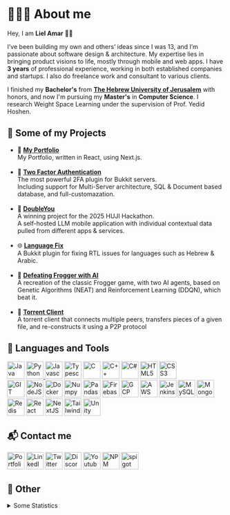 <link rel="stylesheet" type='text/css' href="https://cdn.jsdelivr.net/gh/devicons/devicon@latest/devicon.min.css" />
          
# 👨🏻‍💻 About me
Hey, I am <b>Liel Amar</b> 👋🏽

I’ve been building my own and others’ ideas since I was 13, and I’m passionate about software design & architecture. My expertise lies in bringing product visions to life, mostly through mobile and web apps.
I have <b>3 years</b> of professional experience, working in both established companies and startups. I also do freelance work and consultant to various clients.

I finished my <b>Bachelor's</b> from <b>[The Hebrew University of Jerusalem](https://en.huji.ac.il/en)</b> with honors, and now I'm pursuing my <b>Master's</b> in <b>Computer Science</b>. I research Weight Space Learning under the supervision of Prof. Yedid Hoshen.

## 📝 Some of my Projects
- 📁 [**My Portfolio**](https://github.com/LielAmar/portfolio)
    <br>My Portfolio, written in React, using Next.js.
    <br><br>
- 🔐 [**Two Factor Authentication**](https://github.com/LielAmar/2FA)
    <br>The most powerful 2FA plugin for Bukkit servers.
    <br>Including support for Multi-Server architecture, SQL & Document based database, and full-customazation.
    <br><br>
- 👬 [**DoubleYou**](https://github.com/doubleyou-w)
    <br>A winning project for the 2025 HUJI Hackathon.
    <br>A self-hosted LLM mobile application with individual contextual data pulled from different apps & services.
    <br><br>
- 🌐 [**Language Fix**](https://github.com/LielAmar/LanguageFix)
    <br>A Bukkit plugin for fixing RTL issues for languages such as Hebrew & Arabic.
    <br><br>
- 🎉 [**Defeating Frogger with AI**](https://github.com/LielAmar/Defeating-frogger-with-ai)
    <br>A recreation of the classic Frogger game, with two AI agents, based on Genetic Algorithms (NEAT) and Reinforcement Learning (DDQN), which beat it.
    <br><br>
- 🤝 [**Torrent Client**](https://github.com/LielAmar/torrent-client)
    <br>A torrent client that connects multiple peers, transfers pieces of a given file, and re-constructs it using a P2P protocol

## 🔨 Languages and Tools
<div align="left">
    <a href="https://www.java.com/en/"><img alt="Java" width="40" height="40" src="https://cdn.jsdelivr.net/gh/devicons/devicon@latest/icons/java/java-original-wordmark.svg"/></a>
    <a href="https://www.python.org/"><img alt="Python" width="40" height="40" src="https://cdn.jsdelivr.net/gh/devicons/devicon@latest/icons/python/python-original.svg"/>
    <a href="https://en.wikipedia.org/wiki/JavaScript"><img alt="Javascript" width="40" height="40" src="https://cdn.jsdelivr.net/gh/devicons/devicon@latest/icons/javascript/javascript-original.svg"/></a>
    <a href="https://www.typescriptlang.org/"><img alt="Typescript" width="40" height="40" src="https://cdn.jsdelivr.net/gh/devicons/devicon@latest/icons/typescript/typescript-original.svg"/></a>
    <a href="https://en.wikipedia.org/wiki/C_(programming_language)"><img alt="C" width="40" height="40" src="https://cdn.jsdelivr.net/gh/devicons/devicon@latest/icons/c/c-original.svg"/></a>
    <a href="https://en.wikipedia.org/wiki/C%2B%2B"><img alt="C++" width="40" height="40" src="https://cdn.jsdelivr.net/gh/devicons/devicon@latest/icons/cplusplus/cplusplus-original.svg"/></a>
    <a href="https://en.wikipedia.org/wiki/C_Sharp_(programming_language)"><img alt="C#" width="40" height="40" src="https://cdn.jsdelivr.net/gh/devicons/devicon@latest/icons/csharp/csharp-original.svg"/></a>
    <a href="https://en.wikipedia.org/wiki/HTML5"><img alt="HTML5" width="40" height="40" src="https://cdn.jsdelivr.net/gh/devicons/devicon@latest/icons/html5/html5-original.svg"/></a>
    <a href="https://en.wikipedia.org/wiki/CSS"><img alt="CSS3" width="40" height="40" src="https://cdn.jsdelivr.net/gh/devicons/devicon@latest/icons/css3/css3-original.svg"/></a>
    <br>
    <a href="https://git-scm.com/"><img alt="GIT" width="40" height="40" src="https://cdn.jsdelivr.net/gh/devicons/devicon@latest/icons/git/git-original.svg"/></a>
    <a href="https://nodejs.org/en/"><img alt="NodeJS" width="40" height="40" src="https://cdn.jsdelivr.net/gh/devicons/devicon@latest/icons/nodejs/nodejs-original.svg"/></a>
    <a href="https://www.docker.com/"><img alt="Docker" width="40" height="40" src="https://cdn.jsdelivr.net/gh/devicons/devicon@latest/icons/docker/docker-original.svg"/></a>
    <a href="https://numpy.org/"><img alt="Numpy" width="40" height="40" src="https://cdn.jsdelivr.net/gh/devicons/devicon@latest/icons/numpy/numpy-original.svg"/></a>
    <a href="https://pandas.pydata.org/"><img alt="Pandas" width="40" height="40" src="https://cdn.jsdelivr.net/gh/devicons/devicon@latest/icons/pandas/pandas-original.svg"/></a>
    <a href="https://firebase.google.com/"><img alt="Firebase" width="40" height="40" src="https://cdn.jsdelivr.net/gh/devicons/devicon@latest/icons/firebase/firebase-original.svg"/></a>
    <a href="https://cloud.google.com/"><img alt="GCP" width="40" height="40" src="https://cdn.jsdelivr.net/gh/devicons/devicon@latest/icons/googlecloud/googlecloud-original.svg"/></a>
    <a href="https://aws.amazon.com/"><img alt="AWS" width="40" height="40" src="https://cdn.jsdelivr.net/gh/devicons/devicon@latest/icons/amazonwebservices/amazonwebservices-original-wordmark.svg"/></a>
    <a href="https://www.jenkins.io/"><img alt="Jenkins" width="40" height="40" src="https://cdn.jsdelivr.net/gh/devicons/devicon@latest/icons/jenkins/jenkins-original.svg"/></a>
    <a href="https://www.mysql.com/"><img alt="MySQL" width="40" height="40" src="https://cdn.jsdelivr.net/gh/devicons/devicon@latest/icons/mysql/mysql-original.svg"/></a>
    <a href="https://www.mongodb.com/"><img alt="MongoDB" width="40" height="40" src="https://cdn.jsdelivr.net/gh/devicons/devicon@latest/icons/mongodb/mongodb-original.svg"/></a>
    <a href="https://redis.io/"><img alt="Redis" width="40" height="40" src="https://cdn.jsdelivr.net/gh/devicons/devicon@latest/icons/redis/redis-original.svg"/></a>
    <a href="https://react.dev/"><img alt="React" width="40" height="40" src="https://cdn.jsdelivr.net/gh/devicons/devicon@latest/icons/react/react-original.svg"/></a>
    <a href="https://nextjs.org/"><img alt="NextJS" width="40" height="40" src="https://cdn.jsdelivr.net/gh/devicons/devicon@latest/icons/nextjs/nextjs-original.svg"/></a>
    <a href="https://tailwindcss.com/"><img alt="Tailwind" width="40" height="40" src="https://cdn.jsdelivr.net/gh/devicons/devicon@latest/icons/tailwindcss/tailwindcss-original.svg"/></a>
    <a href="https://unity.com/"><img alt="Unity" width="40" height="40" src="https://cdn.jsdelivr.net/gh/devicons/devicon@latest/icons/unity/unity-original.svg"/></a>        
</div>

## 📬 Contact me
<div align="left">
    <a href="https://lielamar.com"><img alt="Portfolio" width="40" height="40" src="https://raw.github.com/LielAmar/Portfolio/master/public/images/png/me2.png"/></a>
    <a href="https://linkedin.com/in/liel-amar/"><img alt="LinkedIn" width="40" height="40" src="https://cdn.jsdelivr.net/gh/devicons/devicon@latest/icons/linkedin/linkedin-original.svg"/></a>
    <a href="https://twitter.com/IamLielAmar"><img alt="Twitter" width="40" height="40" src="https://cdn.jsdelivr.net/gh/devicons/devicon@latest/icons/twitter/twitter-original.svg"/></a>
    <a href="https://discord.gg/NzgBrqR"><img alt="Discord" width="40" height="40" src="https://www.svgrepo.com/show/353655/discord-icon.svg"/></a>
    <a href="https://youtube.com/c/LielAmar"><img alt="Youtube" width="40" height="40" src="https://www.svgrepo.com/show/13671/youtube.svg"/></a>
    <a href="https://npmjs.com/~lielamar"><img alt="NPM" width="40" height="40" src="https://cdn.jsdelivr.net/gh/devicons/devicon@latest/icons/npm/npm-original-wordmark.svg"/></a>
    <a href="https://spigotmc.org/members/446937/"> <img alt="spigot" width="40" height="40" src="https://avatars.githubusercontent.com/u/4350249?s=280&v=4"/></a>
</div>


## 🌟 Other
<details>
  <summary>Some Statistics</summary>
  <div align="center">
    <img height="175rem" alt="GitHub Stats" src="https://github-readme-stats.vercel.app/api?username=LielAmar&count_private=true&show_icons=true&theme=dark" />&nbsp;&nbsp;&nbsp;
    &nbsp;&nbsp;
    <img height="175rem" alt="GitHub Language Stats" src="https://github-readme-stats.vercel.app/api/top-langs/?username=LielAmar&theme=dark&layout=compact&langs_count=6" />&nbsp;&nbsp;&nbsp;
  </div>
</details>
